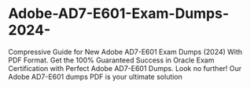 # Adobe-AD7-E601-Exam-Dumps-2024-
Compressive Guide for New Adobe AD7-E601 Exam Dumps (2024) With PDF Format. Get the 100% Guaranteed Success in Oracle Exam Certification with Perfect Adobe AD7-E601 Dumps. Look no further! Our Adobe AD7-E601 dumps PDF is your ultimate solution
